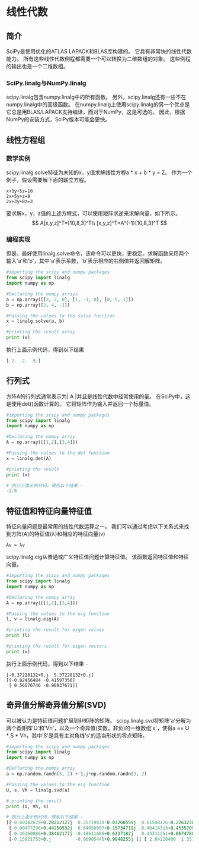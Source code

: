 # 线性代数

## 简介
SciPy是使用优化的ATLAS LAPACK和BLAS库构建的。 它具有非常快的线性代数能力。 所有这些线性代数例程都需要一个可以转换为二维数组的对象。 这些例程的输出也是一个二维数组。

### SciPy.linalg与NumPy.linalg

scipy.linalg包含numpy.linalg中的所有函数。 另外，scipy.linalg还有一些不在numpy.linalg中的高级函数。 在numpy.linalg上使用scipy.linalg的另一个优点是它总是用BLAS/LAPACK支持编译，而对于NumPy，这是可选的。 因此，根据NumPy的安装方式，SciPy版本可能会更快。

## 线性方程组

### 数学实例
scipy.linalg.solve特征为未知的x，y值求解线性方程a * x + b * y = Z。
作为一个例子，假设需要解下面的联立方程。
```
x+3y+5z=10
2x+5y+z=8
2x+3y+8z=3
```
要求解x，y，z值的上述方程式，可以使用矩阵求逆来求解向量，如下所示。
$$
A[x,y,z]^T=[10,8,3]^T\\
[x,y,z]^T=A^{-1}[10,8,3]^T
$$

### 编程实现
但是，最好使用linalg.solve命令，该命令可以更快，更稳定。求解函数采用两个输入'a'和'b'，其中'a'表示系数，'b'表示相应的右侧值并返回解矩阵。
```py
#importing the scipy and numpy packages
from scipy import linalg
import numpy as np

#Declaring the numpy arrays
a = np.array([[3, 2, 0], [1, -1, 0], [0, 5, 1]])
b = np.array([2, 4, -1])

#Passing the values to the solve function
x = linalg.solve(a, b)

#printing the result array
print (x)
```
执行上面示例代码，得到以下结果
```py
[ 2. -2.  9.]
```


## 行列式 


方阵A的行列式通常表示为| A |并且是线性代数中经常使用的量。 在SciPy中，这是使用det()函数计算的。 它将矩阵作为输入并返回一个标量值。
```py
#importing the scipy and numpy packages
from scipy import linalg
import numpy as np

#Declaring the numpy array
A = np.array([[1,2],[3,4]])

#Passing the values to the det function
x = linalg.det(A)

#printing the result
print (x)

# 执行上面示例代码，得到以下结果 - 
-2.0
```

## 特征值和特征向量特征值 

特征向量问题是最常用的线性代数运算之一。 我们可以通过考虑以下关系式来找到方阵(A)的特征值(λ)和相应的特征向量(v)
```
Av = λv
```
scipy.linalg.eig从普通或广义特征值问题计算特征值。 该函数返回特征值和特征向量。
```py
#importing the scipy and numpy packages
from scipy import linalg
import numpy as np

#Declaring the numpy array
A = np.array([[1,2],[3,4]])

#Passing the values to the eig function
l, v = linalg.eig(A)

#printing the result for eigen values
print (l)

#printing the result for eigen vectors
print (v)
```
执行上面示例代码，得到以下结果 - 
```
[-0.37228132+0.j  5.37228132+0.j]
[[-0.82456484 -0.41597356]
 [ 0.56576746 -0.90937671]]
```

## 奇异值分解奇异值分解(SVD)

可以被认为是特征值问题扩展到非矩阵的矩阵。
scipy.linalg.svd将矩阵'a'分解为两个酉矩阵'U'和'Vh'，以及一个奇异值(实数，非负)的一维数组's'，使得a == U * S * Vh，其中'S'是具有主对角线's'的适当形状的零点矩阵。

```py
#importing the scipy and numpy packages
from scipy import linalg
import numpy as np

#Declaring the numpy array
a = np.random.randn(3, 2) + 1.j*np.random.randn(3, 2)

#Passing the values to the eig function
U, s, Vh = linalg.svd(a)

# printing the result
print (U, Vh, s)

# 执行上面示例代码，得到以下结果 - 
[[-0.60142679+0.28212127j  0.35719830-0.03260559j  0.61548126-0.22632383j]
 [-0.00477296+0.44250532j  0.64058557+0.15734719j -0.40414313+0.45357092j]
 [ 0.46360086+0.38462177j -0.18611686+0.6337182j   0.44311251+0.06747886j]] [[ 0.98724353+0.j         -0.01113675+0.15882756j]
 [-0.15921753+0.j         -0.06905445+0.9848255j ]] [ 2.04228408  1.33798044]

 ```


